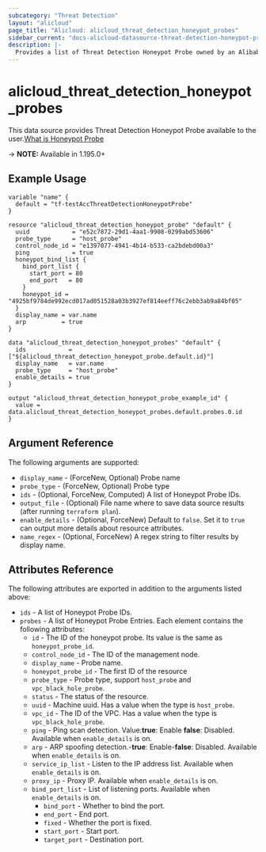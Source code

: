 ```yaml
---
subcategory: "Threat Detection"
layout: "alicloud"
page_title: "Alicloud: alicloud_threat_detection_honeypot_probes"
sidebar_current: "docs-alicloud-datasource-threat-detection-honeypot-probes"
description: |-
  Provides a list of Threat Detection Honeypot Probe owned by an Alibaba Cloud account.
---
```


# alicloud_threat_detection_honeypot_probes

This data source provides Threat Detection Honeypot Probe available to the user.[What is Honeypot Probe](https://www.alibabacloud.com/help/en/security-center/latest/api-doc-sas-2018-12-03-api-doc-createhoneypotprobe)

-> **NOTE:** Available in 1.195.0+

## Example Usage

```
variable "name" {
  default = "tf-testAccThreatDetectionHoneypotProbe"
}

resource "alicloud_threat_detection_honeypot_probe" "default" {
  uuid            = "e52c7872-29d1-4aa1-9908-0299abd53606"
  probe_type      = "host_probe"
  control_node_id = "e1397077-4941-4b14-b533-ca2bdebd00a3"
  ping            = true
  honeypot_bind_list {
    bind_port_list {
      start_port = 80
      end_port   = 80
    }
    honeypot_id = "4925bf9784de992ecd017ad051528a03b3927ef814eeff76c2ebb3ab9a84bf05"
  }
  display_name = var.name
  arp          = true
}

data "alicloud_threat_detection_honeypot_probes" "default" {
  ids            = ["${alicloud_threat_detection_honeypot_probe.default.id}"]
  display_name   = var.name
  probe_type     = "host_probe"
  enable_details = true
}

output "alicloud_threat_detection_honeypot_probe_example_id" {
  value = data.alicloud_threat_detection_honeypot_probes.default.probes.0.id
}
```

## Argument Reference

The following arguments are supported:
* `display_name` - (ForceNew, Optional) Probe name
* `probe_type` - (ForceNew, Optional) Probe type
* `ids` - (Optional, ForceNew, Computed) A list of Honeypot Probe IDs.
* `output_file` - (Optional) File name where to save data source results (after running `terraform plan`).
* `enable_details` - (Optional, ForceNew) Default to `false`. Set it to `true` can output more details about resource attributes.
* `name_regex` - (Optional, ForceNew) A regex string to filter results by display name.


## Attributes Reference

The following attributes are exported in addition to the arguments listed above:
* `ids` - A list of Honeypot Probe IDs.
* `probes` - A list of Honeypot Probe Entries. Each element contains the following attributes:
    * `id` - The ID of the honeypot probe. Its value is the same as `honeypot_probe_id`.
    * `control_node_id` - The ID of the management node.
    * `display_name` - Probe name.
    * `honeypot_probe_id` - The first ID of the resource
    * `probe_type` - Probe type, support `host_probe` and `vpc_black_hole_probe`.
    * `status` - The status of the resource.
    * `uuid` - Machine uuid. Has a value when the type is `host_probe`.
    * `vpc_id` - The ID of the VPC. Has a value when the type is `vpc_black_hole_probe`.
    * `ping` - Ping scan detection. Value:**true**: Enable **false**: Disabled. Available when `enable_details` is on.
    * `arp` - ARP spoofing detection.-**true**: Enable-**false**: Disabled. Available when `enable_details` is on.
    * `service_ip_list` - Listen to the IP address list. Available when `enable_details` is on.
    * `proxy_ip` - Proxy IP. Available when `enable_details` is on.
    * `bind_port_list` - List of listening ports. Available when `enable_details` is on.
      * `bind_port` - Whether to bind the port.
      * `end_port` - End port.
      * `fixed` - Whether the port is fixed.
      * `start_port` - Start port.
      * `target_port` - Destination port.

